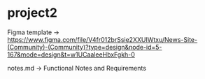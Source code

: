 # project2

Figma template -> https://www.figma.com/file/V4fr012brSsie2XXUIWtxu/News-Site-(Community)-(Community)?type=design&node-id=5-167&mode=design&t=w1UCaaleeHbxFgkh-0

notes.md -> Functional Notes and Requirements
